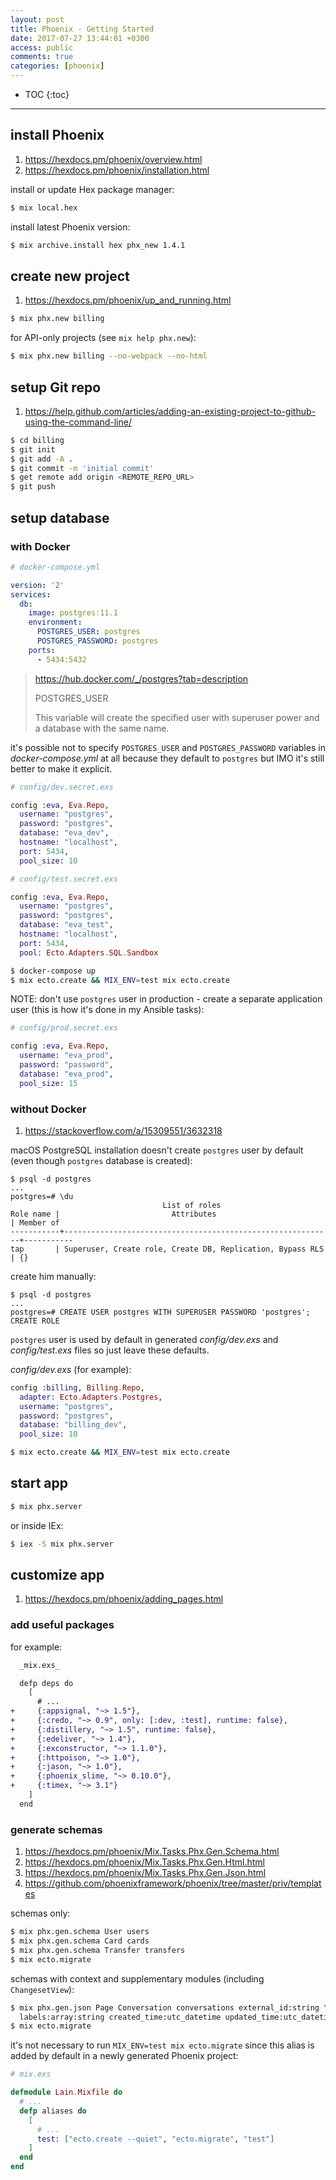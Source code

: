 ```yaml
---
layout: post
title: Phoenix - Getting Started
date: 2017-07-27 13:44:01 +0300
access: public
comments: true
categories: [phoenix]
---
```


<!-- more -->

* TOC
{:toc}
<hr>

install Phoenix
---------------

1. <https://hexdocs.pm/phoenix/overview.html>
2. <https://hexdocs.pm/phoenix/installation.html>

install or update Hex package manager:

```sh
$ mix local.hex
```

install latest Phoenix version:

```sh
$ mix archive.install hex phx_new 1.4.1
```

create new project
------------------

1. <https://hexdocs.pm/phoenix/up_and_running.html>

```sh
$ mix phx.new billing
```

for API-only projects (see `mix help phx.new`):

```sh
$ mix phx.new billing --no-webpack --no-html
```

setup Git repo
---------------

1. <https://help.github.com/articles/adding-an-existing-project-to-github-using-the-command-line/>

```sh
$ cd billing
$ git init
$ git add -A .
$ git commit -m 'initial commit'
$ get remote add origin <REMOTE_REPO_URL>
$ git push
```

setup database
---------------

### with Docker

```yaml
# docker-compose.yml

version: '2'
services:
  db:
    image: postgres:11.1
    environment:
      POSTGRES_USER: postgres
      POSTGRES_PASSWORD: postgres
    ports:
      - 5434:5432
```

> <https://hub.docker.com/_/postgres?tab=description>
>
> POSTGRES_USER
>
> This variable will create the specified user with superuser power and
> a database with the same name.

it's possible not to specify `POSTGRES_USER` and `POSTGRES_PASSWORD` variables
in _docker-compose.yml_ at all because they default to `postgres` but IMO it's
still better to make it explicit.

```elixir
# config/dev.secret.exs

config :eva, Eva.Repo,
  username: "postgres",
  password: "postgres",
  database: "eva_dev",
  hostname: "localhost",
  port: 5434,
  pool_size: 10
```

```elixir
# config/test.secret.exs

config :eva, Eva.Repo,
  username: "postgres",
  password: "postgres",
  database: "eva_test",
  hostname: "localhost",
  port: 5434,
  pool: Ecto.Adapters.SQL.Sandbox
```

```sh
$ docker-compose up
$ mix ecto.create && MIX_ENV=test mix ecto.create
```

NOTE: don't use `postgres` user in production - create a separate application
user (this is how it's done in my Ansible tasks):

```elixir
# config/prod.secret.exs

config :eva, Eva.Repo,
  username: "eva_prod",
  password: "password",
  database: "eva_prod",
  pool_size: 15
```

### without Docker

1. <https://stackoverflow.com/a/15309551/3632318>

macOS PostgreSQL installation doesn't create `postgres` user by default
(even though `postgres` database is created):

```
$ psql -d postgres
...
postgres=# \du
                                  List of roles
Role name |                         Attributes                         | Member of
-----------+------------------------------------------------------------+-----------
tap       | Superuser, Create role, Create DB, Replication, Bypass RLS | {}
```

create him manually:

```
$ psql -d postgres
...
postgres=# CREATE USER postgres WITH SUPERUSER PASSWORD 'postgres';
CREATE ROLE
```

`postgres` user is used by default in generated _config/dev.exs_ and
_config/test.exs_ files so just leave these defaults.

_config/dev.exs_ (for example):

```elixir
config :billing, Billing.Repo,
  adapter: Ecto.Adapters.Postgres,
  username: "postgres",
  password: "postgres",
  database: "billing_dev",
  pool_size: 10
```

```sh
$ mix ecto.create && MIX_ENV=test mix ecto.create
```

start app
---------

```sh
$ mix phx.server
```

or inside IEx:

```sh
$ iex -S mix phx.server
```

customize app
-------------

1. <https://hexdocs.pm/phoenix/adding_pages.html>

### add useful packages

for example:

```diff
  _mix.exs_

  defp deps do
    [
      # ...
+     {:appsignal, "~> 1.5"},
+     {:credo, "~> 0.9", only: [:dev, :test], runtime: false},
+     {:distillery, "~> 1.5", runtime: false},
+     {:edeliver, "~> 1.4"},
+     {:exconstructor, "~> 1.1.0"},
+     {:httpoison, "~> 1.0"},
+     {:jason, "~> 1.0"},
+     {:phoenix_slime, "~> 0.10.0"},
+     {:timex, "~> 3.1"}
    ]
  end
```

### generate schemas

1. <https://hexdocs.pm/phoenix/Mix.Tasks.Phx.Gen.Schema.html>
2. <https://hexdocs.pm/phoenix/Mix.Tasks.Phx.Gen.Html.html>
3. <https://hexdocs.pm/phoenix/Mix.Tasks.Phx.Gen.Json.html>
4. <https://github.com/phoenixframework/phoenix/tree/master/priv/templates>

schemas only:

```sh
$ mix phx.gen.schema User users
$ mix phx.gen.schema Card cards
$ mix phx.gen.schema Transfer transfers
$ mix ecto.migrate
```

schemas with context and supplementary modules (including `ChangesetView`):

```sh
$ mix phx.gen.json Page Conversation conversations external_id:string \
  labels:array:string created_time:utc_datetime updated_time:utc_datetime
$ mix ecto.migrate
```

it's not necessary to run `MIX_ENV=test mix ecto.migrate` since this alias
is added by default in a newly generated Phoenix project:

```elixir
# mix.exs

defmodule Lain.Mixfile do
  # ...
  defp aliases do
    [
      # ...
      test: ["ecto.create --quiet", "ecto.migrate", "test"]
    ]
  end
end
```
